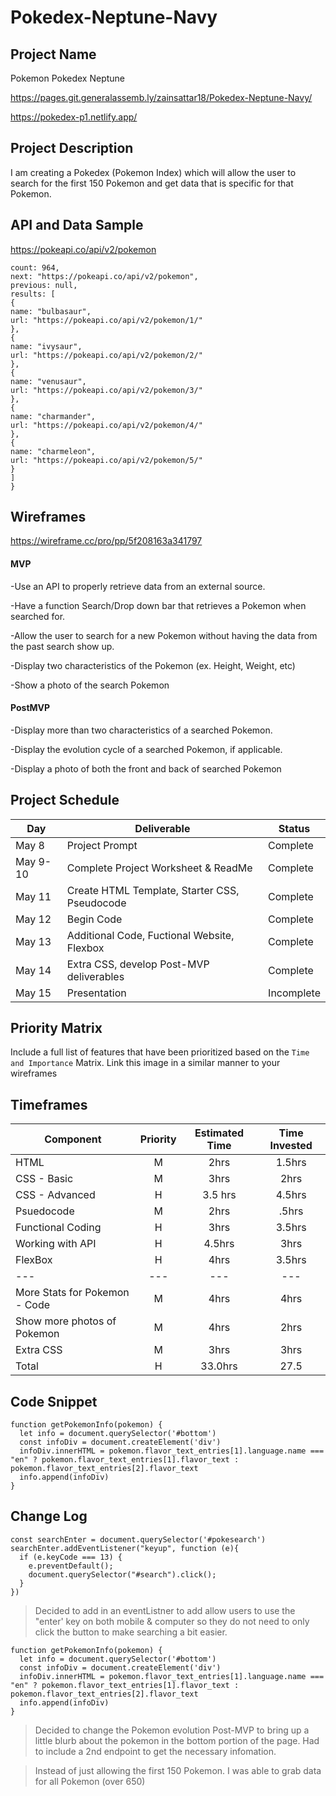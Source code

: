 # Pokedex-Neptune-Navy
## Project Name

Pokemon Pokedex Neptune 

https://pages.git.generalassemb.ly/zainsattar18/Pokedex-Neptune-Navy/ 


https://pokedex-p1.netlify.app/

## Project Description

I am creating a Pokedex (Pokemon Index) which will allow the user to search for the first 150 Pokemon and get data that is specific for that Pokemon.  


## API and Data Sample

https://pokeapi.co/api/v2/pokemon

```{
count: 964,
next: "https://pokeapi.co/api/v2/pokemon",
previous: null,
results: [
{
name: "bulbasaur",
url: "https://pokeapi.co/api/v2/pokemon/1/"
},
{
name: "ivysaur",
url: "https://pokeapi.co/api/v2/pokemon/2/"
},
{
name: "venusaur",
url: "https://pokeapi.co/api/v2/pokemon/3/"
},
{
name: "charmander",
url: "https://pokeapi.co/api/v2/pokemon/4/"
},
{
name: "charmeleon",
url: "https://pokeapi.co/api/v2/pokemon/5/"
}
]
}
```

## Wireframes

https://wireframe.cc/pro/pp/5f208163a341797

#### MVP 
-Use an API to properly retrieve data from an external source.

-Have a function Search/Drop down bar that retrieves a Pokemon when searched for.

-Allow the user to search for a new Pokemon without having the data from the past search show up. 

-Display two characteristics of the Pokemon (ex. Height, Weight, etc)

-Show a photo of the search Pokemon 


#### PostMVP  

-Display more than two characteristics of a searched Pokemon. 

-Display the evolution cycle of a searched Pokemon, if applicable. 

-Display a photo of both the front and back of searched Pokemon 

## Project Schedule

|  Day | Deliverable | Status
|---|---| ---|
|May 8| Project Prompt | Complete
|May 9-10| Complete Project Worksheet & ReadMe | Complete
|May 11| Create HTML Template, Starter CSS, Pseudocode | Complete
|May 12| Begin Code  | Complete
|May 13| Additional Code, Fuctional Website, Flexbox| Complete
|May 14| Extra CSS, develop Post-MVP deliverables | Complete
|May 15| Presentation | Incomplete

## Priority Matrix

Include a full list of features that have been prioritized based on the `Time and Importance` Matrix.  Link this image in a similar manner to your wireframes

## Timeframes

| Component | Priority | Estimated Time | Time Invested | 
| --- | :---: |  :---: | :---: | 
| HTML| M | 2hrs| 1.5hrs  |  
| CSS - Basic | M | 3hrs| 2hrs | 
| CSS - Advanced | H | 3.5 hrs | 4.5hrs |  
| Psuedocode| M | 2hrs| .5hrs |  
| Functional Coding | H | 3hrs| 3.5hrs |  
| Working with API | H | 4.5hrs| 3hrs | 
| FlexBox| H | 4hrs| 3.5hrs | 
| --- | --- |  --- | --- |
| More Stats for Pokemon - Code | M | 4hrs| 4hrs |  
| Show more photos of Pokemon| M | 4hrs| 2hrs |  
| Extra CSS| M | 3hrs| 3hrs | 
| Total | H | 33.0hrs| 27.5 |  

## Code Snippet

```
function getPokemonInfo(pokemon) {
  let info = document.querySelector('#bottom')
  const infoDiv = document.createElement('div')
  infoDiv.innerHTML = pokemon.flavor_text_entries[1].language.name === "en" ? pokemon.flavor_text_entries[1].flavor_text : pokemon.flavor_text_entries[2].flavor_text
  info.append(infoDiv)
}
```


## Change Log


```
const searchEnter = document.querySelector('#pokesearch')
searchEnter.addEventListener("keyup", function (e){
  if (e.keyCode === 13) {
    e.preventDefault();
    document.querySelector("#search").click();
  }
})
```
>Decided to add in an eventListner to add allow users to use the "enter' key on both mobile & computer so they do not need to only click the button to make searching a bit easier. 

```
function getPokemonInfo(pokemon) {
  let info = document.querySelector('#bottom')
  const infoDiv = document.createElement('div')
  infoDiv.innerHTML = pokemon.flavor_text_entries[1].language.name === "en" ? pokemon.flavor_text_entries[1].flavor_text : pokemon.flavor_text_entries[2].flavor_text
  info.append(infoDiv)
}
```
>Decided to change the Pokemon evolution Post-MVP to bring up a little blurb about the pokemon in the bottom portion of the page. Had to include a 2nd endpoint to get the necessary infomation. 

> Instead of just allowing the first 150 Pokemon. I was able to grab data for all Pokemon (over 650)
